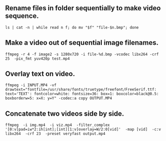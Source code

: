 ## Rename files in folder sequentially to make video sequence.
  `ls | cat -n | while read n f; do mv "$f" "file-$n.bmp"; done`

## Make a video out of sequential image filenames.
  `ffmpeg -r 4 -f image2 -s 1280x720 -i file-%d.bmp -vcodec libx264 -crf 25  -pix_fmt yuv420p test.mp4`

## Overlay text on video.
  `ffmpeg -i INPUT.MP4 -vf drawtext="fontfile=/usr/share/fonts/truetype/freefont/FreeSerif.ttf: text='TEXT': fontcolor=white: fontsize=36: box=1: boxcolor=black@0.5: boxborderw=5: x=X: y=Y" -codec:a copy OUTPUT.MP4`

## Concatenate two videos side by side.
  `ffmpeg  -i img.mp4  -i viz.mp4  -filter_complex '[0:v]pad=iw*2:ih[int];[int][1:v]overlay=W/2:0[vid]'  -map [vid]  -c:v libx264  -crf 23  -preset veryfast output.mp4`
